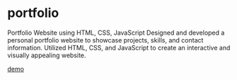 # portfolio
Portfolio Website using HTML, CSS, JavaScript
Designed and developed a personal portfolio website to showcase
projects, skills, and contact information. Utilized HTML, CSS, and JavaScript
to create an interactive and visually appealing website.

[demo]( https://shwetakate.github.io/portfolio/)
